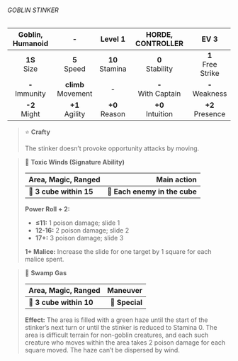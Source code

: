 ###### GOBLIN STINKER

| Goblin, Humanoid  |           -           |      Level 1      |   HORDE, CONTROLLER   |         EV 3         |
|:-----------------:|:---------------------:|:-----------------:|:---------------------:|:--------------------:|
|  **1S**<br>Size   |    **5**<br>Speed     | **10**<br>Stamina |  **0**<br>Stability   | **1**<br>Free Strike |
| **-**<br>Immunity | **climb**<br>Movement |         -         | **-**<br>With Captain |  **-**<br>Weakness   |
|  **-2**<br>Might  |   **+1**<br>Agility   | **+0**<br>Reason  |  **+0**<br>Intuition  |  **+2**<br>Presence  |

> ⭐️ **Crafty**
> 
> The stinker doesn’t provoke opportunity attacks by moving.

> 🔳 **Toxic Winds (Signature Ability)**
> 
> | **Area, Magic, Ranged** |               **Main action** |
> | ----------------------- | -----------------------------:|
> | **📏 3 cube within 15** | **🎯 Each enemy in the cube** |
> 
> **Power Roll + 2:**
> 
> - **≤11:** 1 poison damage; slide 1
> - **12-16:** 2 poison damage; slide 2
> - **17+:** 3 poison damage; slide 3
> 
> **1+ Malice:** Increase the slide for one target by 1 square for each malice spent.

> 🔳 **Swamp Gas**
> 
> | **Area, Magic, Ranged** |   **Maneuver** |
> | ----------------------- | --------------:|
> | **📏 3 cube within 10** | **🎯 Special** |
> 
> **Effect:** The area is filled with a green haze until the start of the stinker’s next turn or until the stinker is reduced to Stamina 0. The area is difficult terrain for non-goblin creatures, and each such creature who moves within the area takes 2 poison damage for each square moved. The haze can’t be dispersed by wind.
